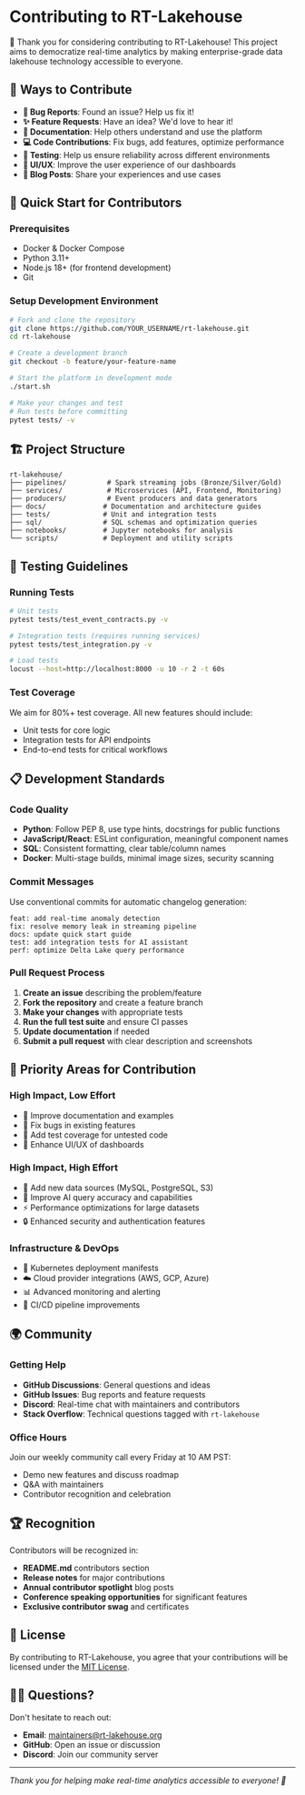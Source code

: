 # Contributing to RT-Lakehouse

🎉 Thank you for considering contributing to RT-Lakehouse! This project aims to democratize real-time analytics by making enterprise-grade data lakehouse technology accessible to everyone.

## 🌟 Ways to Contribute

- **🐛 Bug Reports**: Found an issue? Help us fix it!
- **✨ Feature Requests**: Have an idea? We'd love to hear it!
- **📖 Documentation**: Help others understand and use the platform
- **💻 Code Contributions**: Fix bugs, add features, optimize performance
- **🧪 Testing**: Help us ensure reliability across different environments
- **🎨 UI/UX**: Improve the user experience of our dashboards
- **📝 Blog Posts**: Share your experiences and use cases

## 🚀 Quick Start for Contributors

### Prerequisites
- Docker & Docker Compose
- Python 3.11+
- Node.js 18+ (for frontend development)
- Git

### Setup Development Environment

```bash
# Fork and clone the repository
git clone https://github.com/YOUR_USERNAME/rt-lakehouse.git
cd rt-lakehouse

# Create a development branch
git checkout -b feature/your-feature-name

# Start the platform in development mode
./start.sh

# Make your changes and test
# Run tests before committing
pytest tests/ -v
```

## 🏗️ Project Structure

```
rt-lakehouse/
├── pipelines/          # Spark streaming jobs (Bronze/Silver/Gold)
├── services/           # Microservices (API, Frontend, Monitoring)
├── producers/          # Event producers and data generators
├── docs/              # Documentation and architecture guides
├── tests/             # Unit and integration tests
├── sql/               # SQL schemas and optimization queries
├── notebooks/         # Jupyter notebooks for analysis
└── scripts/           # Deployment and utility scripts
```

## 🧪 Testing Guidelines

### Running Tests
```bash
# Unit tests
pytest tests/test_event_contracts.py -v

# Integration tests (requires running services)
pytest tests/test_integration.py -v

# Load tests
locust --host=http://localhost:8000 -u 10 -r 2 -t 60s
```

### Test Coverage
We aim for 80%+ test coverage. All new features should include:
- Unit tests for core logic
- Integration tests for API endpoints
- End-to-end tests for critical workflows

## 📋 Development Standards

### Code Quality
- **Python**: Follow PEP 8, use type hints, docstrings for public functions
- **JavaScript/React**: ESLint configuration, meaningful component names
- **SQL**: Consistent formatting, clear table/column names
- **Docker**: Multi-stage builds, minimal image sizes, security scanning

### Commit Messages
Use conventional commits for automatic changelog generation:
```
feat: add real-time anomaly detection
fix: resolve memory leak in streaming pipeline  
docs: update quick start guide
test: add integration tests for AI assistant
perf: optimize Delta Lake query performance
```

### Pull Request Process
1. **Create an issue** describing the problem/feature
2. **Fork the repository** and create a feature branch
3. **Make your changes** with appropriate tests
4. **Run the full test suite** and ensure CI passes
5. **Update documentation** if needed
6. **Submit a pull request** with clear description and screenshots

## 🎯 Priority Areas for Contribution

### High Impact, Low Effort
- 📖 Improve documentation and examples
- 🐛 Fix bugs in existing features
- 🧪 Add test coverage for untested code
- 🎨 Enhance UI/UX of dashboards

### High Impact, High Effort
- 🚀 Add new data sources (MySQL, PostgreSQL, S3)
- 🤖 Improve AI query accuracy and capabilities
- ⚡ Performance optimizations for large datasets
- 🔒 Enhanced security and authentication features

### Infrastructure & DevOps
- 🐳 Kubernetes deployment manifests
- ☁️ Cloud provider integrations (AWS, GCP, Azure)
- 📊 Advanced monitoring and alerting
- 🔄 CI/CD pipeline improvements

## 🌍 Community

### Getting Help
- **GitHub Discussions**: General questions and ideas
- **GitHub Issues**: Bug reports and feature requests
- **Discord**: Real-time chat with maintainers and contributors
- **Stack Overflow**: Technical questions tagged with `rt-lakehouse`

### Office Hours
Join our weekly community call every Friday at 10 AM PST:
- Demo new features and discuss roadmap
- Q&A with maintainers
- Contributor recognition and celebration

## 🏆 Recognition

Contributors will be recognized in:
- **README.md** contributors section
- **Release notes** for major contributions  
- **Annual contributor spotlight** blog posts
- **Conference speaking opportunities** for significant features
- **Exclusive contributor swag** and certificates

## 📄 License

By contributing to RT-Lakehouse, you agree that your contributions will be licensed under the [MIT License](LICENSE).

## 🙋‍♀️ Questions?

Don't hesitate to reach out:
- **Email**: maintainers@rt-lakehouse.org
- **GitHub**: Open an issue or discussion
- **Discord**: Join our community server

---

*Thank you for helping make real-time analytics accessible to everyone! 🚀*
